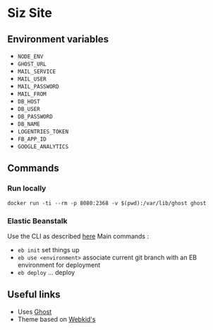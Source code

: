# Siz Site
## Environment variables
- `NODE_ENV`
- `GHOST_URL`
- `MAIL_SERVICE`
- `MAIL_USER`
- `MAIL_PASSWORD`
- `MAIL_FROM`
- `DB_HOST`
- `DB_USER`
- `DB_PASSWORD`
- `DB_NAME`
- `LOGENTRIES_TOKEN`
- `FB_APP_ID`
- `GOOGLE_ANALYTICS`

## Commands
### Run locally
`docker run -ti --rm -p 8080:2368 -v $(pwd):/var/lib/ghost ghost`

### Elastic Beanstalk
Use the CLI as described [here](http://docs.aws.amazon.com/elasticbeanstalk/latest/dg/eb-cli3.html) Main commands :
- `eb init` set things up
- `eb use <environment>` associate current git branch with an EB environment for deployment
- `eb deploy` ... deploy

## Useful links
- Uses [Ghost](https://ghost.org/)
- Theme based on [Webkid's](https://github.com/wbkd/ghost-wbkd)
